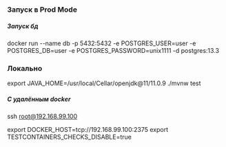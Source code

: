 
### Запуск в Prod Mode

##### Запуск бд
docker run --name db -p 5432:5432 -e POSTGRES_USER=user -e POSTGRES_DB=user -e POSTGRES_PASSWORD=unix1111 -d postgres:13.3


### Локально
export JAVA_HOME=/usr/local/Cellar/openjdk@11/11.0.9
./mvnw test

##### С удалённым docker
ssh root@192.168.99.100

export DOCKER_HOST=tcp://192.168.99.100:2375
export TESTCONTAINERS_CHECKS_DISABLE=true
